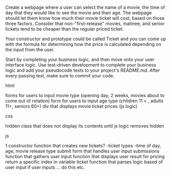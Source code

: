 Create a webpage where a user can select the name of a movie, the time of day that they would like to see the movie and their age. The webpage should let them know how much their movie ticket will cost, based on those three factors. Consider that non-"first-release" movies, matinee, and senior tickets tend to be cheaper than the regular priced ticket.

Your constructor and prototype could be called Ticket and you can come up with the formula for determining how the price is calculated depending on the input from the user.

Start by completing your business logic, and then move onto your user interface logic. Use test-driven development to complete your business logic and add your pseudocode tests to your project's README.md. After every passing test, make sure to commit your code.

html
>
forms for users to input movie type (opening day, 2 weeks, movies about to come out of rotation)
form for users to input age type (children 11 < , adults 11+, seniors 60+)
div that displays movie ticket prices (js logic)

css
>
hidden class that does not display its contents until js logic removes hidden

js
>
1 constructor function that creates new tickets?
-ticket types
-time of day, age, movie release type
submit form that handles user input submissions
function that gathers user input
function that displays user result for pricing
return a specific index in variable ticket
function that parses logic based of user input
if user inputs ... do this etc.
